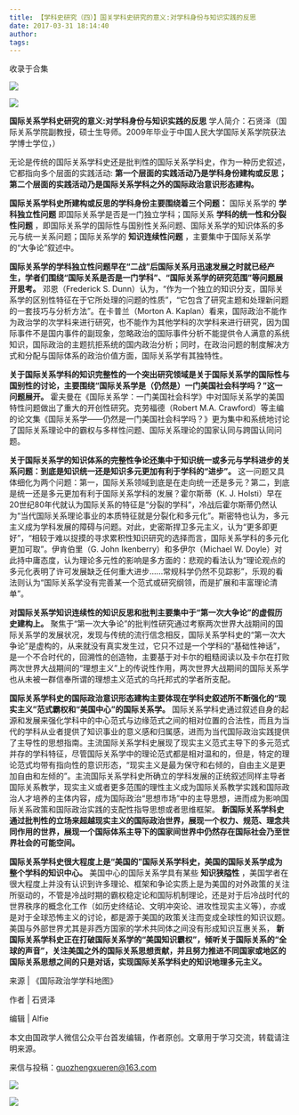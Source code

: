 ```yaml
---
title: 【学科史研究（四）】国关学科史研究的意义:对学科身份与知识实践的反思
date: 2017-03-31 18:14:40
author: 
tags: 
---
```



收录于合集

![](/images/4426/2.png)

![](/images/4426/3.png)

****国际关系学科史研究的意义:对学科身份与知识实践的反思****
学人简介：石贤泽（国际关系学院副教授，硕士生导师。2009年毕业于中国人民大学国际关系学院获法学博士学位，）

  

无论是传统的国际关系学科史还是批判性的国际关系学科史，作为一种历史叙述，它都指向多个层面的实践活动:
**第一个层面的实践活动乃是学科身份建构或反思；第二个层面的实践活动乃是国际关系学科之外的国际政治意识形态建构。**

  

 **国际关系学科史所建构或反思的学科身份主要围绕着三个问题：** 国际关系学的 **学科独立性问题** 即国际关系学是否是一门独立学科；国际关系
**学科的统一性和分裂性问题** ，即国际关系学的国际性与国别性关系问题、国际关系学的知识体系的多元与统一关系问题；国际关系学的 **知识连续性问题**
，主要集中于国际关系学的“大争论”叙述中。

  

**国际关系学的学科独立性问题早在“二战”后国际关系月迅速发展之时就已经产生，学者们围绕“国际关系是否是一门学科”、“国际关系学的研究范围”等问题展开思考。**
邓恩（Frederick S.
Dunn）认为，“作为一个独立的知识分支，国际关系学的区别性特征在于它所处理的问题的性质”，“它包含了研究主题和处理新问题的一套技巧与分析方法”。在卡普兰（Morton
A.
Kaplan）看来，国际政治不能作为政治学的次学科来进行研究，也不能作为其他学科的次学科来进行研究，因为国际事件不是国内事件的副现象，忽略政治的国际事件分析不能提供令人满意的系统知识，国际政治的主题抗拒系统的国内政治分析；同时，在政治问题的制度解决方式和分配与国际体系的政治价值方面，国际关系学有其独特性。

  

**关于国际关系学科的知识完整性的一个突出研究领域是关于国际关系学的国际性与国别性的讨论，主要围绕“国际关系学是（仍然是）一门美国社会科学吗？”这一问题展开。**
霍夫曼在《国际关系学：一门美国社会科学》中对国际关系学的美国特性问题做出了重大的开创性研究。克劳福德（Robert M.A.
Crawford）等主编的论文集《国际关系学——仍然是一门美国社会科学吗？》更为集中和系统地讨论了国际关系理论中的霸权与多样性问题、国际关系理论的国家认同与跨国认同问题。

  

 **关于国际关系学的知识体系的完整性争论还集中于知识统一或多元与学科进步的关系问题：到底是知识统一还是知识多元更加有利于学科的“进步”。**
这一问题又具体细化为两个问题：第一，国际关系领域到底是在走向统一还是多元？第二，到底是统一还是多元更加有利于国际关系学科的发展？霍尔斯蒂（K. J.
Holsti）早在20世纪80年代就认为国际关系的特征是“分裂的学科”，冷战后霍尔斯蒂仍然认为“当代国际关系理论事业的本质特征就是分裂化和多元化”。斯密特也认为，多元主义成为学科发展的障碍与问题。对此，史密斯捍卫多元主义，认为“更多即更好”，“相较于难以捉摸的寻求累积性知识研究的选择而言，国际关系学科的多元化更加可取”。伊肯伯里（G.
John Ikenberry）和多伊尔（Michael W.
Doyle）对此持中庸态度，认为理论多元性的影响是多方面的：悲观的看法认为“理论观点的多元化表明了许可发展缺乏任何重大进步......常规科学仍然不见踪影”，乐观的看法则认为“国际关系学没有完善某一个范式或研究纲领，而是扩展和丰富理论清单”。

  

 **对国际关系学知识连续性的知识反思和批判主要集中于“第一次大争论”的虚假历史建构上。**
聚焦于“第一次大争论”的批判性研究通过考察两次世界大战期间的国际关系学的发展状况，发现与传统的流行信念相反，国际关系学科史的“第一次大争论”是虚构的，从来就没有真实发生过，它只不过是一个学科的“基础性神话”，是一个不合时代的，回溯性的创造物，主要基于对卡尔的粗糙阅读以及卡尔在打败两次世界大战期间的“理想主义”上的传说性作用，两次世界大战期间的国际关系学也从未被一群信奉所谓的理想主义范式的乌托邦式的学者所支配。

  

 **国际关系学科史的国际政治意识形态建构主要体现在学科史叙述所不断强化的“现实主义”范式霸权和“美国中心”的国际关系学。**
国际关系学科史通过叙述自身的起源和发展来强化学科中的中心范式与边缘范式之间的相对位置的合法性，而且为当代的学科从业者提供了知识事业的意义感和归属感，进而为当代国际政治实践提供了主导性的思想指南。主流国际关系学科史展现了现实主义范式主导下的多元范式并存的学科特征，尽管国际关系学中的理论范式都是相对温和的，但是，特定的理论范式均带有指向性的意识形态，“现实主义是最为保守和右倾的，自由主义是更加自由和左倾的”。主流国际关系学科史所确立的学科发展的正统叙述同样主导者国际关系教学，现实主义或者更多范围的理性主义成为国际关系教学实践和国际政治人才培养的主体内容，成为国际政治“思想市场”中的主导思想，进而成为影响国际关系政策和国际政治实践的支配性指导思想或者思维框架。
**新国际关系学科史通过批判性的立场来超越现实主义的国际政治世界，展现一个权力、规范、理念共同作用的世界，展现一个国际体系主导下的国家间世界中仍然存在国际社会乃至世界社会的可能空间。**

  

 **国际关系学科史很大程度上是“美国的”国际关系学科史，美国的国际关系学成为整个学科的知识中心。** 美国中心的国际关系学具有某些 **知识狭隘性**
，美国学者在很大程度上并没有认识到许多理论、框架和争论实质上是为美国的对外政策的关注所驱动的，不管是冷战时期的霸权稳定论和国际机制理论，还是对于后冷战时代的世界秩序的概念化工作（如历史终结论、文明冲突论、进攻性现实主义等），亦或是对于全球恐怖主义的讨论，都是源于美国的政策关注而变成全球性的知识议题。美国与外部世界尤其是非西方国家的学术共同体之间没有形成知识互惠关系，
**新国际关系学科史正在打破国际关系学的“美国知识霸权”，倾听关于国际关系的“全球的声音”，关注美国之外的国际关系思想贡献，并且努力推进不同国家或地区的国际关系思想之间的只是对话，实现国际关系学科史的知识地理多元主义。**

  

来源 | 《国际政治学学科地图》

作者 | 石贤泽  

编辑 | Alfie

  

本文由国政学人微信公众平台首发编辑，作者原创。文章用于学习交流，转载请注明来源。

来信与投稿：guozhengxueren@163.com

  

![](/images/4426/4.jpeg)

![](/images/4426/5.png)

